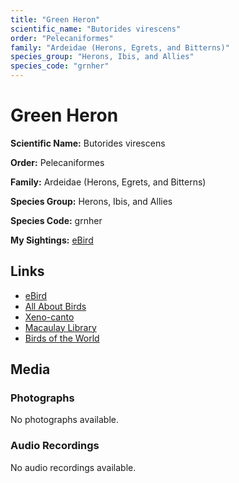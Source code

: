 ```yaml
---
title: "Green Heron"
scientific_name: "Butorides virescens"
order: "Pelecaniformes"
family: "Ardeidae (Herons, Egrets, and Bitterns)"
species_group: "Herons, Ibis, and Allies"
species_code: "grnher"
---
```


# Green Heron

**Scientific Name:** Butorides virescens

**Order:** Pelecaniformes

**Family:** Ardeidae (Herons, Egrets, and Bitterns)

**Species Group:** Herons, Ibis, and Allies

**Species Code:** grnher

**My Sightings:** [eBird](https://ebird.org/lifelist?r=world&time=life&spp=grnher)

## Links
* [eBird](https://ebird.org/species/grnher) 
* [All About Birds](https://www.allaboutbirds.org/guide/grnher) 
* [Xeno-canto](https://www.xeno-canto.org/species/butorides-virescens) 
* [Macaulay Library](https://search.macaulaylibrary.org/catalog?taxonCode=grnher&sort=rating_rank_desc)
* [Birds of the World](https://birdsoftheworld.org/bow/species/grnher)

## Media
### Photographs
No photographs available.

### Audio Recordings
No audio recordings available.
